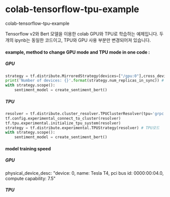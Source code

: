 # colab-tensorflow-tpu-example
colab-tensorflow-tpu-example

Tensorflow v2와 Bert 모델을 이용한 colab GPU와 TPU로 학습하는 예제입니다.
두개의 ipynb는 동일한 코드이고, TPU와 GPU 사용 부분만 변경되어져 있습니다. 

#### example, method to change GPU mode and TPU mode in one code :

##### GPU
```python
strategy = tf.distribute.MirroredStrategy(devices=["/gpu:0"],cross_device_ops=tf.distribute.HierarchicalCopyAllReduce()) #GPU모드 
print('Number of devices: {}'.format(strategy.num_replicas_in_sync)) # GPU
with strategy.scope():
    sentiment_model = create_sentiment_bert() 
```

##### TPU
```python
resolver = tf.distribute.cluster_resolver.TPUClusterResolver(tpu='grpc://' + os.environ['COLAB_TPU_ADDR'])
tf.config.experimental_connect_to_cluster(resolver)
tf.tpu.experimental.initialize_tpu_system(resolver)
strategy = tf.distribute.experimental.TPUStrategy(resolver) # TPU모드 
with strategy.scope():
    sentiment_model = create_sentiment_bert() 
```


#### model training speed

##### GPU
physical_device_desc: "device: 0, name: Tesla T4, pci bus id: 0000:00:04.0, compute capability: 7.5"



##### TPU

